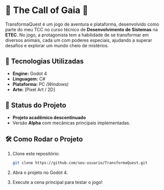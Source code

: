 # 🦊 **The Call of Gaia** 🦅

TransformaQuest é um jogo de aventura e plataforma, desenvolvido como parte do meu TCC no curso técnico de **Desenvolvimento de Sistemas** na **ETEC**. No jogo, a protagonista tem a habilidade de se transformar em diversos animais, cada um com poderes especiais, ajudando a superar desafios e explorar um mundo cheio de mistérios.

## 🔧 **Tecnologias Utilizadas**

- **Engine:** Godot 4
- **Linguagem:** C#
- **Plataforma:** PC *(Windows)*
- **Arte:** [Pixel Art / 2D]

## 🚀 **Status do Projeto**

- **Projeto acadêmico descontinuado**  
- Versão **Alpha** com mecânicas principais implementadas.

## 🛠️ **Como Rodar o Projeto**

1. Clone este repositório:
   ```bash
   git clone https://github.com/seu-usuario/TransformaQuest.git

2. Abra o projeto no Godot 4.

3. Execute a cena principal para testar o jogo!
